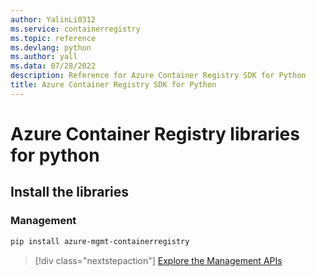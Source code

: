 ```yaml
---
author: YalinLi0312
ms.service: containerregistry
ms.topic: reference
ms.devlang: python
ms.author: yall
ms.data: 07/28/2022
description: Reference for Azure Container Registry SDK for Python
title: Azure Container Registry SDK for Python
---
```

# Azure Container Registry libraries for python

## Install the libraries


### Management

```bash
pip install azure-mgmt-containerregistry
```
> [!div class="nextstepaction"]
> [Explore the Management APIs](/python/api/overview/azure/containerregistry/management)